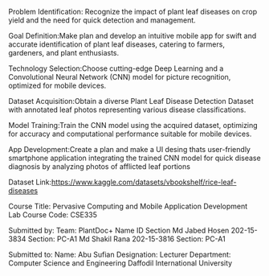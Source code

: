 
Problem Identification: Recognize the impact of plant leaf diseases on crop yield and the need for quick detection and management.

Goal Definition:Make plan and develop an intuitive mobile app for swift and accurate identification of plant leaf diseases, catering to farmers, gardeners, and plant enthusiasts.

Technology Selection:Choose cutting-edge Deep Learning and a Convolutional Neural Network (CNN) model for picture recognition, optimized for mobile devices.

Dataset Acquisition:Obtain a diverse Plant Leaf Disease Detection Dataset with annotated leaf photos representing various disease classifications.

Model Training:Train the CNN model using the acquired dataset, optimizing for accuracy and computational performance suitable for mobile devices.

App Development:Create a plan and make a UI desing thats user-friendly smartphone application integrating the trained CNN model for quick disease diagnosis by analyzing photos of afflicted leaf portions

Dataset Link:https://www.kaggle.com/datasets/vbookshelf/rice-leaf-diseases

Course Title: Pervasive Computing and Mobile Application Development Lab
Course Code: CSE335

Submitted by: 
Team: PlantDoc+
Name	ID	Section
Md Jabed Hosen	202-15-3834
Section: PC-A1
Md Shakil Rana	202-15-3816	
Section: PC-A1

Submitted to: 
Name: Abu Sufian 
Designation: Lecturer
Department: Computer Science and Engineering
Daffodil International University
